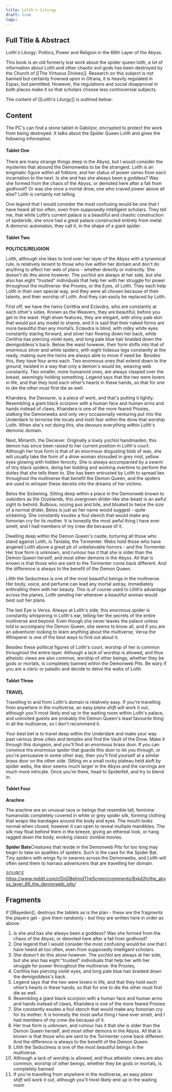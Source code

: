 ```yaml
---
title: Lolth's Liturgy
draft: true
tags:
---
```

## Full Title & Abstract
Lolth's Liturgy: Politics, Power and Religion in the 66th Layer of the Abyss.

This book is an old formerly lost work about the spider queen lolth, a lot of information about Lolth and other chaotic evil gods has been destroyed by the Church of [[The Virtuous Divines]]. Research on this subject is not banned but certainly frowned upon in Otrana, it is heavily regulated in Espax, but permitted. However, the regulations and social disapproval in both places make it so that scholars choose less controversial subjects.

The content  of [[Lolth's Liturgy]] is outlined below:
## Content
The PC's can find a stone tablet in Gabilzor, encrypted to protect the work from being destroyed. It talks about the Spider Queen Lolth and gives the following information.

#### Tablet One
There are many strange things deep in the Abyss, but I would consider the mysteries that abound the Demonwebs to be the strangest. Lolth is an enigmatic figure within all folklore, and her status of power varies from each incarnation to the next. Is she and has she always been a goddess? Was she formed from the chaos of the Abyss, or demoted here after a fall from godhood? Or was she once a mortal drow, one who craved power above all else? Lolth is certainly not telling.

One legend that I would consider the most confusing would be one that I have heard all too often, even from supposedly intelligent scholars. They tell me, that while Lolth’s current palace is a beautiful and chaotic construction of spidersilk, she once had a great palace constructed entirely from metal. A demonic automaton, they call it, in the shape of a giant spider.

#### Tablet Two
**POLITICS/RELIGION**

Lolth, although she likes to lord over her layer of the Abyss with a tyrannical rule, is relatively lenient to those who live within her domain and don't do anything to affect her web of plans - whether directly or indirectly. She doesn't do this alone however. The yochlol are always at her side, but she also has eight "trusted" individuals that help her with her struggle for power throughout the multiverse: the Proxies, or the Eyes, of Lolth. They each help Lolth in their own special way, and they were all chosen because of their talents, and their worship of Lolth. And they can easily be replaced by Lolth.

First off, we have the twins Cerithia and Eclavdra, who are constantly at each other's sides. Known as the Weavers, they are beautiful, before you get to the waist. High elven features, they are elegant, with shiny pale skin that would put any model to shame, and it is said that their naked forms are more beautiful than any mortal’s. Eclavdra is blind, with milky white eyes constantly staring forward, and silver hair flowing down her back, while Cerithia has piercing violet eyes, and long pale blue hair braided down the demigoddess's back. Below the waist however, their form shifts into that of enormous silver and white spiders, with eight hideous legs constantly at the ready, making sure the twins are always able to move if need be. Besides this, they have four arms each. Two enormous ones that extend down to the ground, twisted in a way that only a demon's would be, weaving web constantly. Two smaller, more humanoid ones, are always clasped over the breast, seemingly holding something. Legend says that the two were lovers in life, and that they hold each other’s hearts in these hands, so that for one to die the other must first die as well.

Khandera, the Devourer, is a piece of work, and that's putting it lightly. Resembling a giant black scorpion with a human face and human arms and hands instead of claws, Khandera is one of the more feared Proxies, stalking the Demonwebs and only very occasionally venturing put into the Underdark to terrorise the locals and instil fear within the drow that worship Lolth. When she's not doing this, she devours everything within Lolth's demonic domain.

Next, Mirianth, the Deciever. Originally a lowly yochlol handmaiden, this demon has since been raised to her current position in Lolth's court. Although her true form is that of an enormous disgusting blob of wax, she will usually take the form of a drow woman shrouded in grey mist, yellow eyes glowing with hidden ferocity. She is always accompanied by a swarm of tiny black spiders, doing her bidding and working overtime to perform the duties that she tells them to. She has been entrusted by Lolth to spread lies throughout the multiverse that benefit the Demon Queen, and the spiders are used to whisper these deceits into the dreams of her victims.

Belos the Sickening. Sitting deep within a place in the Demonweb known to outsiders as the Oozelands, this overgrown drider-like she-beast is an awful sight to behold. Bulbous, oozing pus and bile, and bloated to twice the size of a normal drider, Belos is just as her name would suggest - quite sickening. She constantly exudes a foul stench that would make any fomorian cry for its mother. It is honestly the most awful thing I have ever smelt, and I had members of my crew die because of it. 

Dwelling deep within the Demon Queen's castle, torturing all those who stand against Lolth, is Tantalia, the Tormenter. Webs hold those who have angered Lolth above a great pit of unbelievable horrors - and the Tormenter. Her true form is unknown, and rumour has it that she is older than the Demon Queen herself, and most other demons in the Abyss. All that is known is that those who are sent to the Tormenter come back different. And the difference is always to the benefit of the Demon Queen.

Lilith the Seductress is one of the most beautiful beings in the multiverse. Her body, voice, and perfume can lead any mortal astray, immediately enthralling them with her beauty. This is of course used to Lilith’s advantage across the planes, Lolth sending her wherever a beautiful woman would best suit her plans.

The last Eye is Verxa. Always at Lolth's side, this enormous spider is constantly whispering in Lolth's ear, telling her the secrets of the entire multiverse and beyond. Even though she never leaves the palace unless told to accompany the Demon Queen, she seems to know all, and if you are an adventurer looking to learn anything about the multiverse, Verxa the Whisperer is one of the best ways to find out about it.

Besides these political figures of Lolth's court, worship of her is common throughout the entire layer. Although a lack of worship is allowed, and thus atheistic views are also common, worship of other beings, whether they be gods or mortals, is completely banned within the Demonweb Pits. Be wary if you are a cleric or paladin and decide to delve the webs of Lolth.

#### Tablet Three 
**TRAVEL**

Travelling to and from Lolth's domain is relatively easy. If you're travelling from anywhere in the multiverse, an easy _plane shift_ will work it out, although you'll most likely end up in the waiting room within Lolth's palace, and uninvited guests are probably the Demon Queen's least favourite thing in all the multiverse, so I don't recommend it.

Your best bet is to travel deep within the Underdark and make your way past various drow cities and temples and find the Vault of the Drow. Make it through this dungeon, and you'll find an enormous brass door. If you can convince the enormous spider that guards this door to let you through, or you're persuasive in some other way, then you'll find yourself at a similar brass door on the other side. Sitting on a small rocky plateau held aloft by spider webs, the door seems much larger in the Abyss and the carvings are much more intricate. Once you’re there, head to Spiderfell, and try to blend in.

#### Tablet Four 
**Arachne**

The arachne are an unusual race or beings that resemble tall, feminine humanoids completely covered in white or grey spider silk, forming clothing that wraps like bandages around the body and eyes. The mouth looks normal when closed, however it can open to reveal multiple mandibles. The silk may float behind them in the breeze, giving an ethereal look, or hang ragged down the body, evoking classic zombie movies.

**Spider Bats**Creatures that reside in the Demonweb Pits for too long may begin to take on qualities of spiders. Such is the case for the Spider Bat. Tiny spiders with wings fly in swarms across the Demonwebs, and Lolth will often send them to harrass adventurers that are travelling her domain.

SOURCE
https://www.reddit.com/r/DnDBehindTheScreen/comments/8xkd2h/the_abyss_layer_66_the_demonweb_pits/


## Fragments

If [[Rayeden]], destroys the tablets as is the plan - these are the fragments the players get - give them randomly - but they are written here in order as above:

1. Is she and has she always been a goddess? Was she formed from the chaos of the Abyss, or demoted here after a fall from godhood?
2. One legend that I would consider the most confusing would be one that I have heard all too often, even from supposedly intelligent scholars.
3. She doesn't do this alone however. The yochlol are always at her side, but she also has eight "trusted" individuals that help her with her struggle for power throughout the multiverse: the Proxies,
4. Cerithia has piercing violet eyes, and long pale blue hair braided down the demigoddess's back.
5. Legend says that the two were lovers in life, and that they hold each other’s hearts in these hands, so that for one to die the other must first die as well.
6. Resembling a giant black scorpion with a human face and human arms and hands instead of claws, Khandera is one of the more feared Proxies
7. She constantly exudes a foul stench that would make any fomorian cry for its mother. It is honestly the most awful thing I have ever smelt, and I had members of my crew die because of it.
8. Her true form is unknown, and rumour has it that she is older than the Demon Queen herself, and most other demons in the Abyss. All that is known is that those who are sent to the Tormenter come back different. And the difference is always to the benefit of the Demon Queen.
9. Lilith the Seductress is one of the most beautiful beings in the multiverse.
10. Although a lack of worship is allowed, and thus atheistic views are also common, worship of other beings, whether they be gods or mortals, is completely banned
11. If you're travelling from anywhere in the multiverse, an easy _plane shift_ will work it out, although you'll most likely end up in the waiting room
